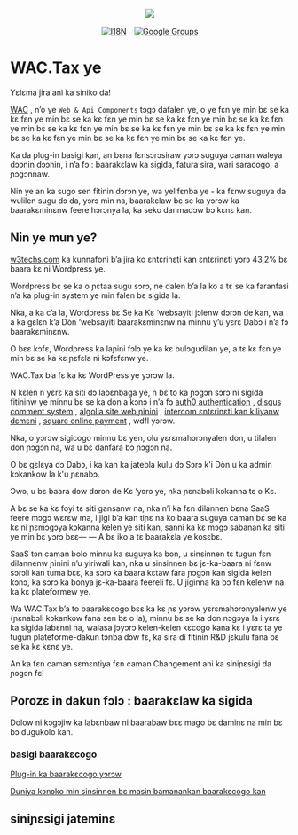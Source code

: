 <p align="center"><a href="https://wac.tax"><img src="https://cdn.jsdelivr.net/gh/wactax/img/logo.svg"/></a></p><p align="center"><a href="https://github.com/wactax/wac.tax/blob/main/doc/README.md#readme"><img alt="I18N" src="https://cdn.jsdelivr.net/gh/wactax/img/t.svg"/></a>　<a href="https://groups.google.com/u/2/g/wactax"><img alt="Google Groups" src="https://cdn.jsdelivr.net/gh/wactax/img/g-groups.svg"/></a></p>

# WAC.Tax ye

Yɛlɛma jira ani ka siniko da!

[WAC](https://wac.tax) , n’o ye `Web & Api Components` tɔgɔ dafalen ye, o ye fɛn ye min bɛ se ka kɛ fɛn ye min bɛ se ka kɛ fɛn ye min bɛ se ka kɛ fɛn ye min bɛ se ka kɛ fɛn ye min bɛ se ka kɛ fɛn ye min bɛ se ka kɛ fɛn ye min bɛ se ka kɛ fɛn ye min bɛ se ka kɛ fɛn ye min bɛ se ka kɛ fɛn ye min bɛ se ka kɛ fɛn ye.

Ka da plug-in basigi kan, an bɛna fɛnsɔrɔsiraw yɔrɔ suguya caman waleya dɔɔnin dɔɔnin, i n’a fɔ : baarakɛlaw ka sigida, fatura sira, wari saracogo, a ɲɔgɔnnaw.

Nin ye an ka sugo sen fitinin dɔrɔn ye, wa yelifɛnba ye - ka fɛnw suguya da wulilen sugu dɔ da, yɔrɔ min na, baarakɛlaw bɛ se ka yɔrɔw ka baarakɛminɛnw feere hɔrɔnya la, ka seko danmadɔw bɔ kɛnɛ kan.

## Nin ye mun ye?

[w3techs.com](https://w3techs.com/technologies/details/cm-wordpress) ka kunnafoni b’a jira ko ɛntɛrinɛti kan ɛntɛrinɛti yɔrɔ 43,2% bɛ baara kɛ ni Wordpress ye.

Wordpress bɛ se ka o ɲɛtaa sugu sɔrɔ, ne dalen b’a la ko a tɛ se ka faranfasi n’a ka plug-in system ye min falen bɛ sigida la.

Nka, a ka c’a la, Wordpress bɛ Se ka Kɛ ‘websayiti jɔlenw dɔrɔn de kan, wa a ka gɛlɛn k’a Dòn ‘websayiti baarakɛminɛnw na minnu y’u yɛrɛ Dabɔ i n’a fɔ baarakɛminɛnw.

O bɛɛ kɔfɛ, Wordpress ka laɲini fɔlɔ ye ka kɛ bulɔgudilan ye, a tɛ kɛ fɛn ye min bɛ se ka kɛ ɲɛfɛla ni kɔfɛfɛnw ye.

WAC.Tax b’a fɛ ka kɛ WordPress ye yɔrɔw la.

N kɛlen n yɛrɛ ka siti dɔ labɛnbaga ye, n bɛ to ka ɲɔgɔn sɔrɔ ni sigida fitininw ye minnu bɛ se ka don a kɔnɔ i n’a fɔ [auth0 authentication](https://auth0.com) , [disqus comment system](https://disqus.com) , [algolia site web ɲinini](https://www.algolia.com) , [intercom ɛntɛrinɛti kan kiliyanw dɛmɛni](https://www.intercom.com) , [square online payment](https://developer.squareup.com/docs/web-payments/overview) , wdfl yɔrɔw.

Nka, o yɔrɔw sigicogo minnu bɛ yen, olu yɛrɛmahɔrɔnyalen don, u tilalen don ɲɔgɔn na, wa u bɛ danfara bɔ ɲɔgɔn na.

O bɛ gɛlɛya dɔ Dabɔ, i ka kan ka jatebla kulu dɔ Sɔrɔ k'i Dòn u ka admin kɔkankow la k'u ɲɛnabɔ.

Ɔwɔ, u bɛ baara dɔw dɔrɔn de Kɛ ‘yɔrɔ ye, nka ɲɛnabɔli kɔkanna tɛ o Kɛ.

A bɛ se ka kɛ foyi tɛ siti gansanw na, nka n’i ka fɛn dilannen bɛna SaaS feere mɔgɔ wɛrɛw ma, i jigi b’a kan tiɲɛ na ko baara suguya caman bɛ se ka kɛ ni ɲɛmɔgɔya kɔkanna kelen ye siti kan, sanni ka kɛ mɔgɔ sabanan ka siti ye min bɛ yɔrɔ bɛɛ— — A bɛ iko a tɛ baarakɛla ye kosɛbɛ.

SaaS tɔn caman bolo minnu ka suguya ka bon, u sinsinnen tɛ tugun fɛn dilannenw ɲinini n’u yiriwali kan, nka u sinsinnen bɛ jɛ-ka-baara ni fɛnw sɔrɔli kan tuma bɛɛ, ka sɔrɔ ka baara kɛtaw fara ɲɔgɔn kan sigida kelen kɔnɔ, ka sɔrɔ ka bonya jɛ-ka-baara feereli fɛ. U jiginna ka bɔ fɛn kelenw na ka kɛ plateformew ye.

Wa WAC.Tax b’a to baarakɛcogo bɛɛ ka kɛ ɲɛ yɔrɔw yɛrɛmahɔrɔnyalenw ye (ɲɛnabɔli kɔkankow fana sen bɛ o la), minnu bɛ se ka don nɔgɔya la i yɛrɛ ka sigida labɛnni na, walasa jɔyɔrɔ kelen-kelen kɛcogo kana kɛ i yɛrɛ ta ye tugun plateforme-dakun tɔnba dɔw fɛ, ka sira di fitinin R&D jɛkulu fana bɛ se ka kɛ kɛnɛ ye.

An ka fɛn caman sɛmɛntiya fɛn caman Changement ani ka siniɲɛsigi da ɲɔgɔn fɛ!

## Porozɛ in dakun fɔlɔ : baarakɛlaw ka sigida

Dolow ni kɔgɔjiw ka labɛnbaw ni baarabaw bɛɛ mago bɛ daminɛ na min bɛ bɔ dugukolo kan.

### basigi baarakɛcogo

[Plug-in ka baarakɛcogo yɔrɔw](./pkg.md)

[Duniya kɔnɔko min sinsinnen bɛ masin bamanankan baarakɛcogo kan](./i18n.md)

## siniɲɛsigi jateminɛ
